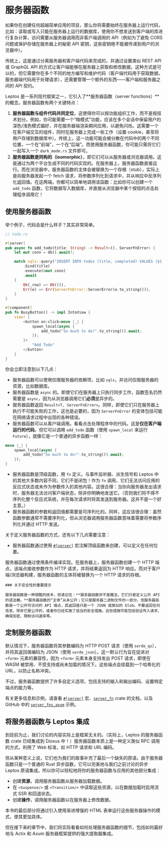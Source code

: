 # 服务器函数

如果你在创建任何超越简单应用的项目，那么你将需要始终在服务器上运行代码，比如：读取或写入只能在服务器上运行的数据库，使用你不想发送到客户端的库进行复杂计算，访问需要从服务器调用而非客户端调用的 API（例如为了避免 CORS 问题或保护存储在服务器上的秘密 API 密钥，这些密钥绝不能被传递到用户的浏览器中）。

传统上，这是通过分离服务器和客户端代码来完成的，并通过设置类似 REST API 或 GraphQL API 的方式让客户端能够在服务器上获取和修改数据。这种方式是可以的，但它需要你在多个不同的地方编写和维护代码（客户端代码用于获取数据，服务器端代码用于处理请求），还需要管理一个额外的东西——客户端和服务器之间的 API 契约。

Leptos 是一系列现代框架之一，它引入了**服务器函数（server functions）**的概念。服务器函数有两个关键特点：

1. **服务器函数与组件代码共同定位**，这使得你可以按功能组织工作，而不是按技术划分。例如，你可能需要一个“暗模式”功能，应该在多个会话中保留用户的深色/浅色模式偏好，并在服务器端渲染期间应用，以避免闪烁。这需要一个在客户端交互的组件，同时在服务器上完成一些工作（设置 cookie，甚至将用户存储到数据库中）。传统上，这一功能可能会被分散在代码中的两个不同位置，一个在“前端”，一个在“后端”。而使用服务器函数，你可能只需将它们一起写入一个 `dark_mode.rs` 文件即可。
2. **服务器函数是同构的（isomorphic）**，即它们可以从服务器或浏览器调用。这是通过为两个平台生成不同的代码实现的。在服务器上，服务器函数直接运行。而在浏览器中，服务器函数的主体会被替换为一个存根（stub），实际上是向服务器发起一个 fetch 请求，将参数序列化到请求中，并从响应中反序列化返回值。在这两端，你都可以简单地调用该函数：比如你可以创建一个 `add_todo` 函数，它将数据写入数据库，并直接从浏览器中某个按钮的点击处理程序调用它！

## 使用服务器函数

举个例子，代码会是什么样子？其实非常简单。

```rust
// todo.rs

#[server]
pub async fn add_todo(title: String) -> Result<(), ServerFnError> {
    let mut conn = db().await?;

    match sqlx::query("INSERT INTO todos (title, completed) VALUES ($1, false)")
        .bind(title)
        .execute(&mut conn)
        .await
    {
        Ok(_row) => Ok(()),
        Err(e) => Err(ServerFnError::ServerError(e.to_string())),
    }
}

#[component]
pub fn BusyButton() -> impl IntoView {
	view! {
        <button on:click=move |_| {
            spawn_local(async {
                add_todo("So much to do!".to_string()).await;
            });
        }>
            "Add Todo"
        </button>
	}
}
```

你会立即注意到以下几点：

- 服务器函数可以使用仅限服务器的依赖项，比如 `sqlx`，并访问仅限服务器的资源，比如数据库。
- 服务器函数是 `async` 的。即使它们在服务器上只执行同步工作，函数签名仍然需要是 `async`，因为从浏览器调用它们**必须**是异步的。
- 服务器函数返回 `Result<T, ServerFnError>`。同样，即使它们只在服务器上执行不可能失败的工作，这也是必要的，因为 `ServerFnError` 的变体包括可能在网络请求过程中出现的各种错误。
- 服务器函数可以从客户端调用。看看点击处理程序中的代码。这是**仅在客户端运行的代码**。但它可以调用 `add_todo` 函数（使用 `spawn_local` 来运行 `Future`），就像它是一个普通的异步函数一样：

```rust
move |_| {
	spawn_local(async {
		add_todo("So much to do!".to_string()).await;
	});
}
```

- 服务器函数是顶级函数，用 `fn` 定义。与事件监听器、派生信号和 Leptos 中的其他大多数内容不同，它们不是闭包！作为 `fn` 调用，它们无法访问应用的反应式状态或未作为参数传入的其他内容。这很合理：当你向服务器发出请求时，服务器无法访问客户端状态，除非你明确地发送它。（否则我们将不得不序列化整个反应式系统，并在每次请求时将其发送到服务器。这并不是一个好主意。）
- 服务器函数的参数和返回值都需要是可序列化的。同样，这应该很合理：虽然函数参数通常不需要序列化，但从浏览器调用服务器函数意味着需要将参数序列化并通过 HTTP 发送。

关于定义服务器函数的方式，还有以下几点需要注意：

- 服务器函数通过使用 [`#[server]`](https://docs.rs/leptos/latest/leptos/attr.server.html) 宏注解顶级函数来创建，可以定义在任何位置。

服务器函数通过使用条件编译实现。在服务器上，服务器函数创建一个 HTTP 端点，该端点接收参数作为 HTTP 请求，并将结果返回为 HTTP 响应。而对于客户端/浏览器构建，服务器函数的主体将被替换为一个 HTTP 请求的存根。

```admonish warning
### 关于安全性的重要提示

服务器函数是一种很酷的技术，但请记住：**服务器函数并不是魔法，它们只是定义公共 API 的语法糖。**服务器函数的“主体”从未公开；它只是服务器二进制文件的一部分。但服务器函数是一个公开可访问的 API 端点，其返回值只是一个 JSON 或类似的 blob。不要返回任何信息，除非它是公开的，或者你已经实施了适当的安全措施。这些措施可能包括验证传入请求、确保加密、限制访问速率等。
```

## 定制服务器函数

默认情况下，服务器函数将其参数编码为 HTTP POST 请求（使用 `serde_qs`），并将其返回值编码为 JSON（使用 `serde_json`）。这一默认行为旨在促进对 `<form>` 元素的兼容性，因为 `<form>` 元素本身支持发出 POST 请求，即使在 WASM 被禁用、不受支持或尚未加载的情况下。这些端点会挂载到一个哈希化的 URL，以防止名称冲突。

不过，服务器函数提供了许多自定义选项，包括支持的输入和输出编码、设置特定端点的能力等。

有关更多信息和示例，请查看 [`#[server]`](https://docs.rs/leptos/latest/leptos/attr.server.html) 宏、[`server_fn`](https://docs.rs/server_fn/latest/server_fn/) crate 的文档，以及 GitHub 中的 [`server_fns_axum`](https://github.com/leptos-rs/leptos/blob/main/examples/server_fns_axum/src/app.rs) 示例。

## 将服务器函数与 Leptos 集成

到目前为止，我们讨论的内容实际上是框架无关的。（实际上，Leptos 的服务器函数 crate 已经集成到 Dioxus 中！）服务器函数本质上是一种定义类似 RPC 调用的方式，利用了 Web 标准，如 HTTP 请求和 URL 编码。

但从某种意义上说，它们也为我们的故事补充了最后一个缺失的原语。由于服务器函数只是一个普通的 Rust 异步函数，它可以完美地与我们之前讨论的异步 Leptos 原语集成。所以你可以轻松地将你的服务器函数与应用的其他部分集成：

- 创建**资源**，调用服务器函数从服务器加载数据。
- 在 `<Suspense/>` 或 `<Transition/>` 中读取这些资源，以在数据加载时启用流式 SSR 和回退状态。
- 创建**操作**，调用服务器函数以在服务器上修改数据。

本书的最后部分将通过引入使用渐进增强的 HTML 表单运行这些服务器操作的模式，使其更加具体。

但在接下来的章节中，我们将实际看看如何处理服务器函数的细节，包括如何最好地与 Actix 和 Axum 服务器框架提供的强大提取器集成。
